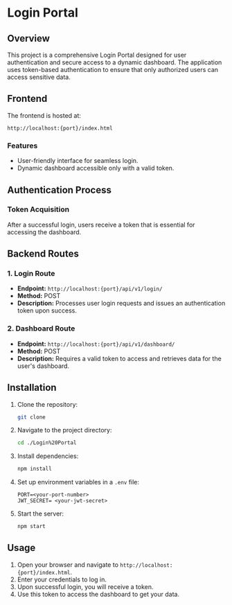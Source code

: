 # Login Portal

## Overview

This project is a comprehensive Login Portal designed for user authentication and secure access to a dynamic dashboard. The application uses token-based authentication to ensure that only authorized users can access sensitive data.

## Frontend

The frontend is hosted at:

```
http://localhost:{port}/index.html
```

### Features

- User-friendly interface for seamless login.
- Dynamic dashboard accessible only with a valid token.

## Authentication Process

### Token Acquisition

After a successful login, users receive a token that is essential for accessing the dashboard.

## Backend Routes

### 1. Login Route

- **Endpoint:** `http://localhost:{port}/api/v1/login/`
- **Method:** POST
- **Description:** Processes user login requests and issues an authentication token upon success.

### 2. Dashboard Route

- **Endpoint:** `http://localhost:{port}/api/v1/dashboard/`
- **Method:** POST
- **Description:** Requires a valid token to access and retrieves data for the user's dashboard.

## Installation

1. Clone the repository:
   ```bash
   git clone 
   ```
   
2. Navigate to the project directory:
   ```bash
   cd ./Login%20Portal
   ```

3. Install dependencies:
   ```bash
   npm install
   ```

4. Set up environment variables in a `.env` file:
   ```env
   PORT=<your-port-number>
   JWT_SECRET= <your-jwt-secret>
   ```

5. Start the server:
   ```bash
   npm start
   ```

## Usage

1. Open your browser and navigate to `http://localhost:{port}/index.html`.
2. Enter your credentials to log in.
3. Upon successful login, you will receive a token.
4. Use this token to access the dashboard to get your data.


